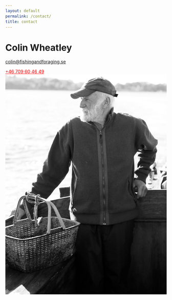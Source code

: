 ```yaml
---
layout: default
permalink: /contact/
title: contact
---
```


# Colin Wheatley
<colin@fishingandforaging.se>

<a href="tel:0123456789" style="color:red">+46 709 60 46 49</a>
![Colin](/assets/images/Colin_bw.png)